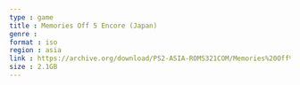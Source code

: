 ```yaml
---
type : game
title : Memories Off 5 Encore (Japan)
genre : 
format : iso
region : asia
link : https://archive.org/download/PS2-ASIA-ROMS321COM/Memories%20Off%205%20Encore%20%28Japan%29.7z
size : 2.1GB
---
```

